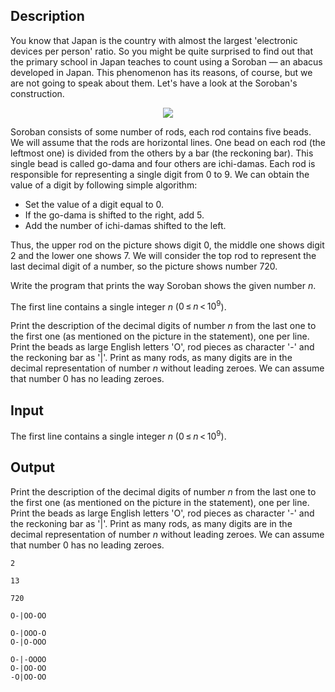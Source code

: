## Description

<div><p>You know that Japan is the country with almost the largest 'electronic devices per person' ratio. So you might be quite surprised to find out that the primary school in Japan teaches to count using a <span class="tex-font-style-it">Soroban</span> — an abacus developed in Japan. This phenomenon has its reasons, of course, but we are not going to speak about them. Let's have a look at the Soroban's construction.</p><center> <img class="tex-graphics" src="file://MfavY4Vq.png" style="max-width: 100.0%;max-height: 100.0%;"> </center><p>Soroban consists of some number of rods, each rod contains five beads. We will assume that the rods are horizontal lines. One bead on each rod (the leftmost one) is divided from the others by a bar (the reckoning bar). This single bead is called <span class="tex-font-style-it">go-dama</span> and four others are <span class="tex-font-style-it">ichi-damas</span>. Each rod is responsible for representing a single digit from 0 to 9. We can obtain the value of a digit by following simple algorithm:</p><ul> <li> Set the value of a digit equal to 0. </li><li> If the go-dama is shifted to the right, add 5. </li><li> Add the number of ichi-damas shifted to the left. </li></ul><p>Thus, the upper rod on the picture shows digit 0, the middle one shows digit 2 and the lower one shows 7. We will consider the top rod to represent the last decimal digit of a number, so the picture shows number 720.</p><p>Write the program that prints the way Soroban shows the given number <span class="tex-span"><i>n</i></span>.</p></div><div class="input-specification"><p>The first line contains a single integer <span class="tex-span"><i>n</i></span> (<span class="tex-span">0 ≤ <i>n</i> &lt; 10<sup class="upper-index">9</sup></span>).</p></div><div class="output-specification"><p>Print the description of the decimal digits of number <span class="tex-span"><i>n</i></span> <span class="tex-font-style-bf">from the last one to the first one (as mentioned on the picture in the statement)</span>, one per line. Print the beads as large English letters 'O', rod pieces as character '-' and the reckoning bar as '|'. Print as many rods, as many digits are in the decimal representation of number <span class="tex-span"><i>n</i></span> without leading zeroes. We can assume that number 0 has no leading zeroes.</p></div>

## Input

<p>The first line contains a single integer <span class="tex-span"><i>n</i></span> (<span class="tex-span">0 ≤ <i>n</i> &lt; 10<sup class="upper-index">9</sup></span>).</p>

## Output

<p>Print the description of the decimal digits of number <span class="tex-span"><i>n</i></span> <span class="tex-font-style-bf">from the last one to the first one (as mentioned on the picture in the statement)</span>, one per line. Print the beads as large English letters 'O', rod pieces as character '-' and the reckoning bar as '|'. Print as many rods, as many digits are in the decimal representation of number <span class="tex-span"><i>n</i></span> without leading zeroes. We can assume that number 0 has no leading zeroes.</p>





```input1
2

```




```input2
13

```




```input3
720

```




```output1
O-|OO-OO

```




```output2
O-|OOO-O
O-|O-OOO

```




```output3
O-|-OOOO
O-|OO-OO
-O|OO-OO

```


